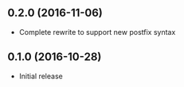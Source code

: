 ## 0.2.0 (2016-11-06)

* Complete rewrite to support new postfix syntax

## 0.1.0 (2016-10-28)

* Initial release
